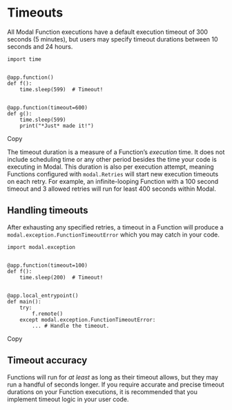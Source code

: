 # Timeouts

All Modal Function executions have a default execution timeout of 300 seconds
(5 minutes), but users may specify timeout durations between 10 seconds and 24
hours.

    
    
    import time
    
    
    @app.function()
    def f():
        time.sleep(599)  # Timeout!
    
    
    @app.function(timeout=600)
    def g():
        time.sleep(599)
        print("*Just* made it!")

Copy

The timeout duration is a measure of a Function’s _execution_ time. It does
not include scheduling time or any other period besides the time your code is
executing in Modal. This duration is also per execution attempt, meaning
Functions configured with `modal.Retries` will start new execution timeouts on
each retry. For example, an infinite-looping Function with a 100 second
timeout and 3 allowed retries will run for least 400 seconds within Modal.

## Handling timeouts

After exhausting any specified retries, a timeout in a Function will produce a
`modal.exception.FunctionTimeoutError` which you may catch in your code.

    
    
    import modal.exception
    
    
    @app.function(timeout=100)
    def f():
        time.sleep(200)  # Timeout!
    
    
    @app.local_entrypoint()
    def main():
        try:
            f.remote()
        except modal.exception.FunctionTimeoutError:
            ... # Handle the timeout.

Copy

## Timeout accuracy

Functions will run for _at least_ as long as their timeout allows, but they
may run a handful of seconds longer. If you require accurate and precise
timeout durations on your Function executions, it is recommended that you
implement timeout logic in your user code.

